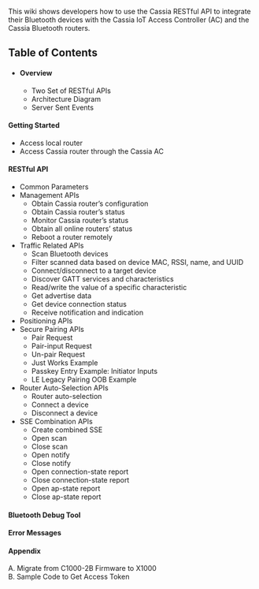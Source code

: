 This wiki shows developers how to use the Cassia RESTful API to integrate their Bluetooth devices with the Cassia IoT Access Controller (AC) and the Cassia Bluetooth routers.

## Table of Contents

* #### Overview
   * Two Set of RESTful APIs
   * Architecture Diagram
   * Server Sent Events

#### Getting Started
   * Access local router
   * Access Cassia router through the Cassia AC

#### RESTful API
   * Common Parameters
   * Management APIs
      * Obtain Cassia router’s configuration
      * Obtain Cassia router’s status
      * Monitor Cassia router’s status
      * Obtain all online routers’ status
      * Reboot a router remotely
   * Traffic Related APIs
      * Scan Bluetooth devices
      * Filter scanned data based on device MAC, RSSI, name, and UUID
      * Connect/disconnect to a target device
      * Discover GATT services and characteristics
      * Read/write the value of a specific characteristic
      * Get advertise data
      * Get device connection status
      * Receive notification and indication
   * Positioning APIs
   * Secure Pairing APIs
      * Pair Request
      * Pair-input Request
      * Un-pair Request
      * Just Works Example
      * Passkey Entry Example: Initiator Inputs
      * LE Legacy Pairing OOB Example
   * Router Auto-Selection APIs
      * Router auto-selection
      * Connect a device
      * Disconnect a device
   * SSE Combination APIs
      * Create combined SSE
      * Open scan
      * Close scan
      * Open notify
      * Close notify
      * Open connection-state report
      * Close connection-state report
      * Open ap-state report
      * Close ap-state report

#### Bluetooth Debug Tool
#### Error Messages
#### Appendix
A. Migrate from C1000-2B Firmware to X1000 \
B. Sample Code to Get Access Token
